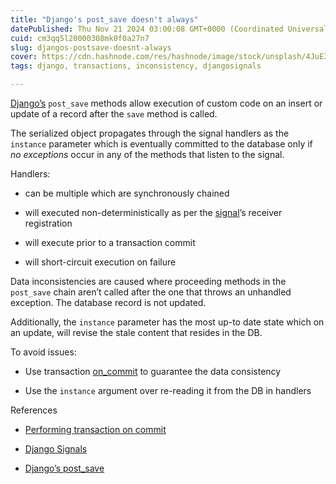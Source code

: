 ```yaml
---
title: "Django's post_save doesn't always"
datePublished: Thu Nov 21 2024 03:00:08 GMT+0000 (Coordinated Universal Time)
cuid: cm3qq5l20000308mk0f0a27n7
slug: djangos-postsave-doesnt-always
cover: https://cdn.hashnode.com/res/hashnode/image/stock/unsplash/4JuE3VspGTQ/upload/20f2fb0eb549ebc0db4d3b037378393a.jpeg
tags: django, transactions, inconsistency, djangosignals

---
```


[Django’s](https://docs.djangoproject.com/en/5.1/ref/signals/) `post_save` methods allow execution of custom code on an insert or update of a record after the `save` method is called.

The serialized object propagates through the signal handlers as the `instance` parameter which is eventually committed to the database only if *no exceptions* occur in any of the methods that listen to the signal.

Handlers:

* can be multiple which are synchronously chained
    
* will executed non-deterministically as per the [signal](https://docs.djangoproject.com/en/5.1/ref/signals/#signals)’s receiver registration
    
* will execute prior to a transaction commit
    
* will short-circuit execution on failure
    

Data inconsistencies are caused where proceeding methods in the `post_save` chain aren’t called after the one that throws an unhandled exception. The database record is not updated.

Additionally, the `instance` parameter has the most up-to date state which on an update, will revise the stale content that resides in the DB.

To avoid issues:

* Use transaction [on\_commit](https://docs.djangoproject.com/en/5.1/topics/db/transactions/#performing-actions-after-commit) to guarantee the data consistency
    
* Use the `instance` argument over re-reading it from the DB in handlers
    

References

* [Performing transaction on commit](https://docs.djangoproject.com/en/5.1/topics/db/transactions/#performing-actions-after-commit)
    
* [Django Signals](https://docs.djangoproject.com/en/5.1/ref/signals/#signals)
    
* [Django’s post\_save](https://docs.djangoproject.com/en/5.1/ref/signals/)